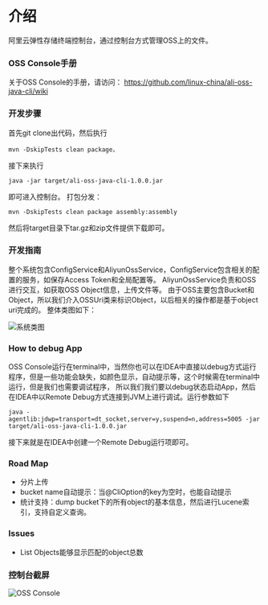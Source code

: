 介绍
====================================
阿里云弹性存储终端控制台，通过控制台方式管理OSS上的文件。


### OSS Console手册
关于OSS Console的手册，请访问： https://github.com/linux-china/ali-oss-java-cli/wiki

### 开发步骤
首先git clone出代码，然后执行

    mvn -DskipTests clean package，

接下来执行

    java -jar target/ali-oss-java-cli-1.0.0.jar
即可进入控制台。
打包分发：

    mvn -DskipTests clean package assembly:assembly
然后将target目录下tar.gz和zip文件提供下载即可。

### 开发指南
整个系统包含ConfigService和AliyunOssService，ConfigService包含相关的配置的服务，如保存Access Token和全局配置等。
AliyunOssService负责和OSS进行交互，如获取OSS Object信息，上传文件等。
由于OSS主要包含Bucket和Object，所以我们介入OSSUri类来标识Object，以后相关的操作都是基于object uri完成的。
整体类图如下：

![系统类图](https://github.com/linux-china/ali-oss-java-cli/wiki/assets/img/ali-oss-java-cli-class-diagram.png)

### How to debug App
OSS Console运行在terminal中，当然你也可以在IDEA中直接以debug方式运行程序，但是一些功能会缺失，如颜色显示，自动提示等，这个时候需在terminal中运行，但是我们也需要调试程序，
所以我们我们要以debug状态启动App，然后在IDEA中以Remote Debug方式连接到JVM上进行调试。运行参数如下

    java -agentlib:jdwp=transport=dt_socket,server=y,suspend=n,address=5005 -jar target/ali-oss-java-cli-1.0.0.jar
接下来就是在IDEA中创建一个Remote Debug运行项即可。

### Road Map

* 分片上传
* bucket name自动提示：当@CliOption的key为空时，也能自动提示
* 统计支持：dump bucket下的所有object的基本信息，然后进行Lucene索引，支持自定义查询。

### Issues

* List Objects能够显示匹配的object总数

### 控制台截屏
![OSS Console](https://github.com/linux-china/ali-oss-java-cli/wiki/assets/img/console_shot.png)

